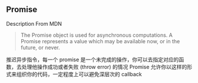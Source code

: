 ## Promise

Description From MDN 
>The Promise object is used for asynchronous computations. A Promise represents a value which may be available now, or in the future, or never.

推迟异步指令，每一个 promise 是一个未完成的操作，你可以去指定对应的函数，去处理他操作成功或者失败 (throw error) 的情况
Promise 允许你以这样的形式来组织你的代码，一定程度上可以避免深层次的 callback 
